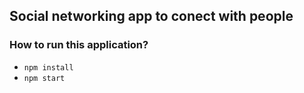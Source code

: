 ## Social networking app to conect with people

### How to run this application?

- `npm install`
- `npm start`